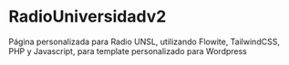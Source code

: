 # RadioUniversidadv2
Página personalizada para Radio UNSL, utilizando Flowite, TailwindCSS, PHP y Javascript, para template personalizado para Wordpress

